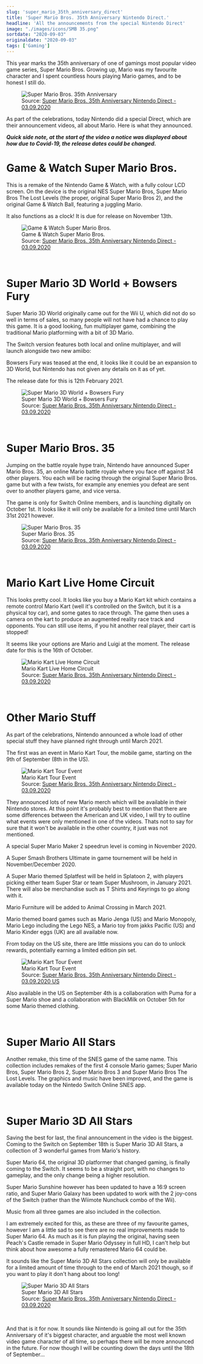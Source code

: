 ```yaml
---
slug: 'super_mario_35th_anniversary_direct'
title: 'Super Mario Bros. 35th Anniversary Nintendo Direct.'
headline: 'All the announcements from the special Nintendo Direct'
image: "./images/icons/SMB 35.png"
sortdate: "2020-09-03"
originaldate: "2020-09-03"
tags: ['Gaming']
---
```


This year marks the 35th anniversary of one of gamings most popular video game series, Super Mario Bros. Growing up, Mario was my favourite character and I spent countless hours playing Mario games, and to be honest I still do.

<div id="imageDiv">
  <figure>
    <img src="./images/icons/SMB 35.png" alt="Super Mario Bros. 35th Anniversary"/>
    <figcaption>Source: <a href="https://www.youtube.com/watch?v=TFbES4ultTA" target="_blank">Super Mario Bros. 35th Anniversary Nintendo Direct - 03.09.2020</a></figcaption>
  </figure>
</div>

As part of the celebrations, today Nintendo did a special Direct, which are their announcement videos, all about Mario. Here is what they announced.

***Quick side note, at the start of the video a notice was displayed about how due to Covid-19, the release dates could be changed.***

# Game & Watch Super Mario Bros.

This is a remake of the Nintendo Game & Watch, with a fully colour LCD screen. On the device is the original NES Super Mario Bros, Super Mario Bros The Lost Levels (the proper, original Super Mario Bros 2), and the original Game & Watch Ball, featuring a juggling Mario.

<div id="imageDiv">
    <p class="tweetToEmbed" style="display: none;">1301520415513292801</p>
</div>

It also functions as a clock! It is due for release on November 13th.

<div id="imageDiv">
  <figure>
    <img src="https://joshlearningtocode.files.wordpress.com/2020/09/smb-35-gw-smb.png" alt="Game & Watch Super Mario Bros."/>
    <figcaption>Game & Watch Super Mario Bros.</figcaption>
    <figcaption>Source: <a href="https://www.youtube.com/watch?v=TFbES4ultTA" target="_blank">Super Mario Bros. 35th Anniversary Nintendo Direct - 03.09.2020</a></figcaption>
  </figure>
</div>

<br>

# Super Mario 3D World + Bowsers Fury

Super Mario 3D World originally came out for the Wii U, which did not do so well in terms of sales, so many people will not have had a chance to play this game. It is a good looking, fun multiplayer game, combining the traditional Mario platforming with a bit of 3D Mario. 

<div id="imageDiv">
    <p class="tweetToEmbed" style="display: none;">1301516636655161346</p>
</div>

The Switch version features both local and online multiplayer, and will launch alongside two new amiibo:

<div id="imageDiv">
    <p class="tweetToEmbed" style="display: none;">1301517810720481280</p>
</div>

Bowsers Fury was teased at the end, it looks like it could be an expansion to 3D World, but Nintendo has not given any details on it as of yet. 

The release date for this is 12th February 2021.

<div id="imageDiv">
  <figure>
    <img src="https://joshlearningtocode.files.wordpress.com/2020/09/smb-35-sm3dw-bf.png" alt="Super Mario 3D World + Bowsers Fury"/>
    <figcaption>Super Mario 3D World + Bowsers Fury</figcaption>
    <figcaption>Source: <a href="https://www.youtube.com/watch?v=TFbES4ultTA" target="_blank">Super Mario Bros. 35th Anniversary Nintendo Direct - 03.09.2020</a></figcaption>
  </figure>
</div>

<br>

# Super Mario Bros. 35

Jumping on the battle royale hype train, Nintendo have announced Super Mario Bros. 35, an online Mario battle royale where you face off against 34 other players. You each will be racing through the original Super Mario Bros. game but with a few twists, for example any enemies you defeat are sent over to another players game, and vice versa.

<div id="imageDiv">
    <p class="tweetToEmbed" style="display: none;">1301523113679691776</p>
</div>

The game is only for Switch Online members, and is launching digitally on October 1st. It looks like it will only be available for a limited time until March 31st 2021 however.

<div id="imageDiv">
  <figure>
    <img src="https://joshlearningtocode.files.wordpress.com/2020/09/smb-35-smb-35.png" alt="Super Mario Bros. 35"/>
    <figcaption>Super Mario Bros. 35</figcaption>
    <figcaption>Source: <a href="https://www.youtube.com/watch?v=TFbES4ultTA" target="_blank">Super Mario Bros. 35th Anniversary Nintendo Direct - 03.09.2020</a></figcaption>
  </figure>
</div>

<br>

# Mario Kart Live Home Circuit

This looks pretty cool. It looks like you buy a Mario Kart kit which contains a remote control Mario Kart (well it's controlled on the Switch, but it is a physical toy car), and some gates to race through. The game then uses a camera on the kart to produce an augmented reality race track and opponents. You can still use items, if you hit another real player, their cart is stopped! 

<div id="imageDiv">
    <p class="tweetToEmbed" style="display: none;">1301513099707658246</p>
</div>

It seems like your options are Mario and Luigi at the moment. The release date for this is the 16th of October.

<div id="imageDiv">
  <figure>
    <img src="https://joshlearningtocode.files.wordpress.com/2020/09/smb-35-mario-kart.png" alt="Mario Kart Live Home Circuit"/>
    <figcaption>Mario Kart Live Home Circuit</figcaption>
    <figcaption>Source: <a href="https://www.youtube.com/watch?v=TFbES4ultTA" target="_blank">Super Mario Bros. 35th Anniversary Nintendo Direct - 03.09.2020</a></figcaption>
  </figure>
</div>

<br>

# Other Mario Stuff

As part of the celebrations, Nintendo announced a whole load of other special stuff they have planned right through until March 2021. 

The first was an event in Mario Kart Tour, the mobile game, starting on the 9th of September (8th in the US).

<div id="imageDiv">
  <figure>
    <img src="https://joshlearningtocode.files.wordpress.com/2020/09/smb-35-mkt.png" alt="Mario Kart Tour Event"/>
    <figcaption>Mario Kart Tour Event</figcaption>
    <figcaption>Source: <a href="https://www.youtube.com/watch?v=TFbES4ultTA" target="_blank">Super Mario Bros. 35th Anniversary Nintendo Direct - 03.09.2020</a></figcaption>
  </figure>
</div>

They announced lots of new Mario merch which will be available in their Nintendo stores. At this point it's probably best to mention that there are some differences between the American and UK video, I will try to outline what events were only mentioned in one of the videos. Thats not to say for sure that it won't be available in the other country, it just was not mentioned.

A special Super Mario Maker 2 speedrun level is coming in November 2020.

A Super Smash Brothers Ultimate in game tournement will be held in November/December 2020.

A Super Mario themed Splatfest will be held in Splatoon 2, with players picking either team Super Star or team Super Mushroom, in January 2021. There will also be merchandise such as T Shirts and Keyrings to go along with it.

Mario Furniture will be added to Animal Crossing in March 2021.

Mario themed board games such as Mario Jenga (US) and Mario Monopoly, Mario Lego including the Lego NES, a Mario toy from jakks Pacific (US) and Mario Kinder eggs (UK) are all available now.

From today on the US site, there are little missions you can do to unlock rewards, potentially earning a limited edition pin set.

<div id="imageDiv">
  <figure>
    <img src="https://joshlearningtocode.files.wordpress.com/2020/09/smb-35-pins.png" alt="Mario Kart Tour Event"/>
    <figcaption>Mario Kart Tour Event</figcaption>
    <figcaption>Source: <a href="https://www.youtube.com/watch?v=s_UcjEq2Dgk" target="_blank">Super Mario Bros. 35th Anniversary Nintendo Direct - 03.09.2020 US</a></figcaption>
  </figure>
</div>

Also available in the US on September 4th is a collaboration with Puma for a Super Mario shoe and a collaboration with BlackMilk on October 5th for some Mario themed clothing.

<div id="imageDiv">
    <p class="tweetToEmbed" style="display: none;">1301535804632621056</p>
</div>

<br>

# Super Mario All Stars

Another remake, this time of the SNES game of the same name. This collection includes remakes of the first 4 console Mario games; Super Mario Bros, Super Mario Bros 2, Super Mario Bros 3 and Super Mario Bros The Lost Levels. The graphics and music have been improved, and the game is available today on the Nintedo Switch Online SNES app.

<div id="imageDiv">
    <p class="tweetToEmbed" style="display: none;">1301524110221225986</p>
</div>

<br>

# Super Mario 3D All Stars

Saving the best for last, the final announcement in the video is the biggest. Coming to the Switch on September 18th is Super Mario 3D All Stars, a collection of 3 wonderful games from Mario's history.

Super Mario 64, the original 3D platformer that changed gaming, is finally coming to the Switch. It seems to be a straight port, with no changes to gameplay, and the only change being a higher resolution.

Super Mario Sunshine however has been updated to have a 16:9 screen ratio, and Super Mario Galaxy has been updated to work with the 2 joy-cons of the Switch (rather than the Wiimote Nunchuck combo of the Wii).

Music from all three games are also included in the collection.

<div id="imageDiv">
    <p class="tweetToEmbed" style="display: none;">1301509118549688321</p>
</div>

I am extremely excited for this, as these are three of my favourite games, however I am a little sad to see there are no real improvements made to Super Mario 64. As much as it is fun playing the original, having seen Peach's Castle remade in Super Mario Odyssey in full HD, I can't help but think about how awesome a fully remastered Mario 64 could be.

It sounds like the Super Mario 3D All Stars collection will only be available for a limited amount of time through to the end of March 2021 though, so if you want to play it don't hang about too long! 

<div id="imageDiv">
  <figure>
    <img src="https://joshlearningtocode.files.wordpress.com/2020/09/smb-35-sm3das.png" alt="Super Mario 3D All Stars"/>
    <figcaption>Super Mario 3D All Stars</figcaption>
    <figcaption>Source: <a href="https://www.youtube.com/watch?v=TFbES4ultTA" target="_blank">Super Mario Bros. 35th Anniversary Nintendo Direct - 03.09.2020</a></figcaption>
  </figure>
</div>

<br>

And that is it for now. It sounds like Nintendo is going all out for the 35th Anniversary of it's biggest character, and arguable the most well known video game character of all time, so perhaps there will be more announced in the future. For now though I will be counting down the days until the 18th of September...